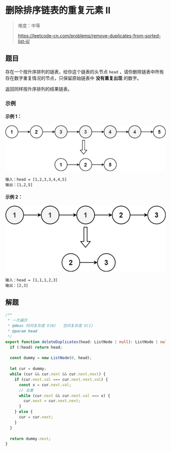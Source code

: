 # 删除排序链表的重复元素 II

> 难度：中等
>
> https://leetcode-cn.com/problems/remove-duplicates-from-sorted-list-ii/

 ## 题目

存在一个按升序排列的链表，给你这个链表的头节点 `head` ，请你删除链表中所有存在数字重复情况的节点，只保留原始链表中 **没有重复出现** 的数字。

返回同样按升序排列的结果链表。

### 示例

#### 示例 1：
![](../../assets/images/remove-duplicates-from-sorted-list-ii-1.jpg)

```
输入：head = [1,2,3,3,4,4,5]
输出：[1,2,5]
```

#### 示例 2：
![](../../assets/images/remove-duplicates-from-sorted-list-ii-2.jpg)

```
输入：head = [1,1,1,2,3]
输出：[2,3]
```

## 解题

```typescript
/**
 * 一次遍历
 * @desc 时间复杂度 O(N)   空间复杂度 O(1)
 * @param head
 */
export function deleteDuplicates(head: ListNode | null): ListNode | null {
  if (!head) return head;

  const dummy = new ListNode(0, head);

  let cur = dummy;
  while (cur && cur.next && cur.next.next) {
    if (cur.next.val === cur.next.next.val) {
      const x = cur.next.val;
      // 去重
      while (cur.next && cur.next.val === x) {
        cur.next = cur.next.next;
      }
    } else {
      cur = cur.next;
    }
  }

  return dummy.next;
}
```